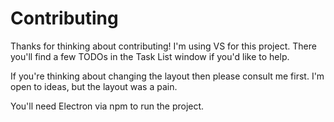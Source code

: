 # Contributing
Thanks for thinking about contributing!
I'm using VS for this project. There you'll find a few TODOs in the Task List window if you'd like to help.

If you're thinking about changing the layout then please consult me first. I'm open to ideas, but the layout was a pain.

You'll need Electron via npm to run the project.